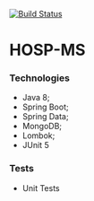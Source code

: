 [![Build Status](https://travis-ci.org/backend-services/hosp-ms.svg?branch=master)](https://travis-ci.org/backend-services/hosp-ms)

# HOSP-MS

### Technologies
- Java 8;
- Spring Boot;
- Spring Data;
- MongoDB;
- Lombok;
- JUnit 5


### Tests
- Unit Tests